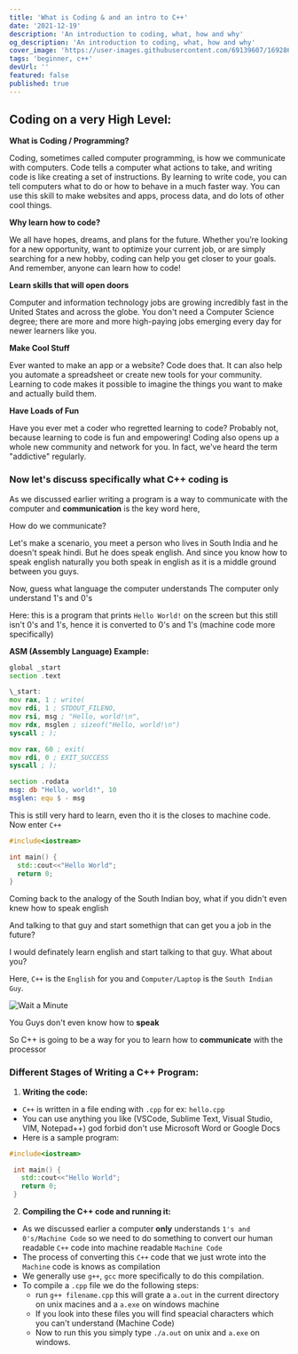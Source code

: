 ```yaml
---
title: 'What is Coding & and an intro to C++'
date: '2021-12-19'
description: 'An introduction to coding, what, how and why'
og_description: 'An introduction to coding, what, how and why'
cover_image: 'https://user-images.githubusercontent.com/69139607/169286239-44eb2877-047b-453a-8ffe-4ebac0b34f05.png'
tags: 'beginner, c++'
devUrl: ''
featured: false
published: true
---
```


## Coding on a very High Level:

**What is Coding / Programming?**

Coding, sometimes called computer programming, is how we communicate with computers. Code tells a computer what actions to take, and writing code is like creating a set of instructions. By learning to write code, you can tell computers what to do or how to behave in a much faster way. You can use this skill to make websites and apps, process data, and do lots of other cool things.

**Why learn how to code?**

We all have hopes, dreams, and plans for the future. Whether you’re looking for a new opportunity, want to optimize your current job, or are simply searching for a new hobby, coding can help you get closer to your goals. And remember, anyone can learn how to code!

**Learn skills that will open doors**

Computer and information technology jobs are growing incredibly fast in the United States and across the globe. You don't need a Computer Science degree; there are more and more high-paying jobs emerging every day for newer learners like you.

**Make Cool Stuff**

Ever wanted to make an app or a website? Code does that. It can also help you automate a spreadsheet or create new tools for your community. Learning to code makes it possible to imagine the things you want to make and actually build them.

**Have Loads of Fun**

Have you ever met a coder who regretted learning to code? Probably not, because learning to code is fun and empowering! Coding also opens up a whole new community and network for you. In fact, we've heard the term "addictive" regularly.

### Now let's discuss specifically what C++ coding is

As we discussed earlier writing a program is a way to communicate with the computer and **communication** is the key
word here,

How do we communicate?

Let's make a scenario, you meet a person who lives in South India and he doesn't speak hindi. But he does speak
english. And since you know how to speak english naturally you both speak in english as it is a middle ground
between you guys.

Now, guess what language the computer understands
The computer only understand 1's and 0's

Here: this is a program that prints `Hello World!` on the screen but this still isn't 0's and 1's, hence it is
converted to 0's and 1's (machine code more specifically)

**ASM (Assembly Language) Example:**

```asm
global _start
section .text

\_start:
mov rax, 1 ; write(
mov rdi, 1 ; STDOUT_FILENO,
mov rsi, msg ; "Hello, world!\n",
mov rdx, msglen ; sizeof("Hello, world!\n")
syscall ; );

mov rax, 60 ; exit(
mov rdi, 0 ; EXIT_SUCCESS
syscall ; );

section .rodata
msg: db "Hello, world!", 10
msglen: equ $ - msg
```

This is still very hard to learn, even tho it is the closes to machine code.
Now enter `C++`

```cpp
#include<iostream>

int main() {
  std::cout<<"Hello World";
  return 0;
}
```

Coming back to the analogy of the South Indian boy, what if you didn't even knew how to speak english

And talking to that guy and start somethign that can get you a job in the future?

I would definately learn english and start talking to that guy. What about you?

Here, `C++` is the `English` for you and `Computer/Laptop` is the `South Indian Guy`.

![Wait a Minute](https://c.tenor.com/IJwsfw7ToiQAAAAM/wait-what.gif)

You Guys don't even know how to **speak**

So C++ is going to be a way for you to learn how to **communicate** with the processor

### Different Stages of Writing a C++ Program:

1. **Writing the code:**

- `C++` is written in a file ending with `.cpp` for ex: `hello.cpp`
- You can use anything you like (VSCode, Sublime Text, Visual Studio, VIM, Notepad++) god forbid don't use Microsoft
  Word or Google Docs
- Here is a sample program:

```cpp
#include<iostream>

 int main() {
   std::cout<<"Hello World";
   return 0;
 }
```

2. **Compiling the C++ code and running it:**

- As we discussed earlier a computer **only** understands `1's and 0's/Machine Code` so we need to do something to convert our
  human readable `C++` code into machine readable `Machine Code`
- The process of converting this `C++` code that we just wrote into the `Machine` code is knows as compilation
- We generally use `g++`, `gcc` more specifically to do this compilation.
- To compile a `.cpp` file we do the following steps:
  - run `g++ filename.cpp` this will grate a `a.out` in the current directory on unix macines and a `a.exe` on
    windows machine
  - If you look into these files you will find speacial characters which you can't understand (Machine Code)
  - Now to run this you simply type `./a.out` on unix and `a.exe` on windows.
